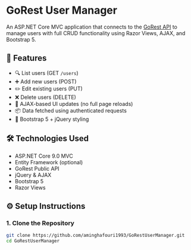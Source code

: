 # GoRest User Manager

An ASP.NET Core MVC application that connects to the [GoRest API](https://gorest.co.in/) to manage users with full CRUD functionality using Razor Views, AJAX, and Bootstrap 5.

## 🚀 Features

- 🔍 List users (GET `/users`)
- ➕ Add new users (POST)
- ✏️ Edit existing users (PUT)
- ❌ Delete users (DELETE)
- 🔄 AJAX-based UI updates (no full page reloads)
- 📦 Data fetched using authenticated requests
- 💅 Bootstrap 5 + jQuery styling

## 🛠 Technologies Used

- ASP.NET Core 9.0 MVC
- Entity Framework (optional)
- GoRest Public API
- jQuery & AJAX
- Bootstrap 5
- Razor Views

## ⚙️ Setup Instructions

### 1. Clone the Repository

```bash
git clone https://github.com/aminghafouri1993/GoRestUserManager.git
cd GoRestUserManager
